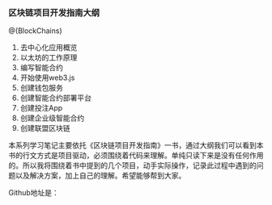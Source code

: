 ### 区块链项目开发指南大纲
@(BlockChains)

1. 去中心化应用概览
2. 以太坊的工作原理
3. 编写智能合约
4. 开始使用web3.js
5. 创建钱包服务
6. 创建智能合约部署平台
7. 创建投注App
8. 创建企业级智能合约
9. 创建联盟区块链
 

本系列学习笔记主要依托《区块链项目开发指南》一书，通过大纲我们可以看到本书的行文方式是项目驱动，必须围绕着代码来理解。单纯只读下来是没有任何作用的。所以我将围绕着书中提到的几个项目，动手实际操作，记录此过程中遇到的问题以及解决方案，加上自己的理解。希望能够帮到大家。

Github地址是：